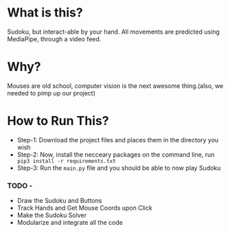 <h1><b>What is this?</b></h1>
Sudoku, but interact-able by your hand. All movements are predicted using MediaPipe, through a video feed.

<h1><b>Why?</b></h1>
Mouses are old school, computer vision is the next awesome thing.(also, we needed to pimp up our project)

<h1><b>How to Run This?</b></h1>
<ul>
  <li>Step-1: Download the project files and places them in the directory you wish</li>
  <li>Step-2: Now, install the necceary packages on the command line, run </li><code>pip3 install -r requirements.txt</code>
  <li>Step-3: Run the <code>main.py</code> file and you should be able to now play Sudoku</li>
</ul>
  
<h3><b>TODO -</b></h3>
<ul>
  <li>Draw the Sudoku and Buttons</li>
  <li>Track Hands and Get Mouse Coords upon Click</li>
  <li>Make the Sudoku Solver</li>
  <li>Modularize and integrate all the code</li>
</ul>

